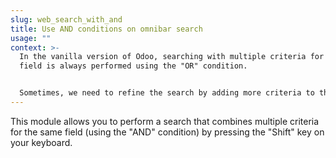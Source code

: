 ```yaml
---
slug: web_search_with_and
title: Use AND conditions on omnibar search
usage: ""
context: >-
  In the vanilla version of Odoo, searching with multiple criteria for the same
  field is always performed using the "OR" condition.


  Sometimes, we need to refine the search by adding more criteria to the search.
---
```

This module allows you to perform a search that combines multiple criteria for the same field (using the "AND" condition) by pressing the "Shift" key on your keyboard.
